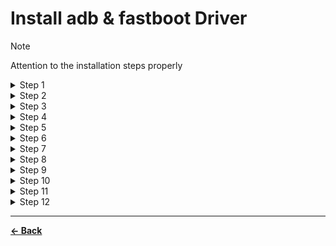 <!--
<details>
  <summary></summary>
  <p align="center">
    <img src="" alt="Picture" width="" height="">
  </p>
</details>
-->

# Install adb & fastboot Driver

> [!NOTE]
> Attention to the installation steps properly

<details>
  <summary>Step 1</summary>
  Download & extract:
  
  - [ADB (Windows)](https://cloud03.faultx.workers.dev/1:/ADB%20Fastboot/adb-setup-1.4.3.zip?a=view)
  - [Mi Unlock Tools](https://cloud03.faultx.workers.dev/1:/Mi%20Unlock/miflash_unlock_en_7.6.727.43.zip?a=view)
  <p align="center">
    <img src="https://github.com/TriHermawan/RedmiNote10Pro/blob/main/assets/adb-fastboot-pict/1.png" alt="Picture" width="" height="">
  </p>
</details>
<details>
  <summary>Step 2</summary>
  
  
  
  Double click ➜ `adb-setup-1.4.3.exe`

  Then press the key ➜ **Y**

  _See the image below_
  <p align="center">
    <img src="https://github.com/TriHermawan/RedmiNote10Pro/blob/main/assets/adb-fastboot-pict/2.png" alt="Picture" width="" height="">
  </p>
</details>
<details>
  <summary>Step 3</summary>
  
  
  
  Make sure ➜ ☑️ _Always trust software from "Gooogle Inc"_ , Then click **"Install"**
  <p align="center">
    <img src="https://github.com/TriHermawan/RedmiNote10Pro/blob/main/assets/adb-fastboot-pict/3.png" alt="Picture" width="" height="">
  </p>
</details>
<details>
  <summary>Step 4</summary>


  Click ➜ **Next**
  <p align="center">
    <img src="https://github.com/TriHermawan/RedmiNote10Pro/blob/main/assets/adb-fastboot-pict/4.png" alt="Picture" width="" height="">
  </p>
</details>
<details>
  <summary>Step 5</summary>

  The message "Ready to use" will appear.

  Click **"Finish"** 
  <p align="center">
    <img src="https://github.com/TriHermawan/RedmiNote10Pro/blob/main/assets/adb-fastboot-pict/5.png" alt="Picture" width="" height="">
  </p>
</details>
<details>
  <summary>Step 6</summary>


  Double click `miflash_unlock.exe`
  <p align="center">
    <img src="https://github.com/TriHermawan/RedmiNote10Pro/blob/main/assets/adb-fastboot-pict/6.png" alt="Picture" width="" height="">
  </p>
</details>
<details>
  <summary>Step 7</summary>
  <p align="center">
    <img src="https://github.com/TriHermawan/RedmiNote10Pro/blob/main/assets/adb-fastboot-pict/7.jpeg" alt="Picture" width="" height="">
  </p>
</details>
<details>
  <summary>Step 8</summary>

  Click the **"Gear"** icon (see the red circle)
  <p align="center">
    <img src="https://github.com/TriHermawan/RedmiNote10Pro/blob/main/assets/adb-fastboot-pict/8.png" alt="Picture" width="" height="">
  </p>
</details>
<details>
  <summary>Step 9</summary>

  
  - Open **Device Manager** (Click the **Start** button (Windows logo) ➜ Type **Device Manager** in the search bar ➜ Click on the **Device Manager** result)
  - Connect your device to the computer via USB cable
  - If Device Manager shows **`⚠︎ Android`** it means the fastboot driver has not been installed correctly
  - Click ➜ **Check** _"Click the button to install drive"_
  <p align="center">
    <img src="https://github.com/TriHermawan/RedmiNote10Pro/blob/main/assets/adb-fastboot-pict/9.png" alt="Picture" width="" height="">
  </p>
</details>
<details>
  <summary>Step 10</summary>

  - If it says **"Connect your device again"**, unplug the USB and reconnect your device to the computer
  - The driver should then install automatically
  <p align="center">
    <img src="https://github.com/TriHermawan/RedmiNote10Pro/blob/main/assets/adb-fastboot-pict/10.png" alt="Picture" width="" height="">
  </p>
</details>
<details>
  <summary>Step 11</summary>

  If the installation is successful, the display will look like the image below.

  Then **Close** `Mi Unlock`.
  <p align="center">
    <img src="https://github.com/TriHermawan/RedmiNote10Pro/blob/main/assets/adb-fastboot-pict/11.png" alt="Picture" width="" height="">
  </p>
</details>
<details>
  <summary>Step 12</summary>


  - Open Terminal / CMD
  - Type the command: `fastboot devices`

If the result looks like this, you're done.
  <p align="center">
    <img src="https://github.com/TriHermawan/RedmiNote10Pro/blob/main/assets/adb-fastboot-pict/12.png" alt="Picture" width="" height="">
  </p>
</details>

---

[**← Back**](https://github.com/TriHermawan/RedmiNote10Pro/tree/main?tab=readme-ov-file#adb--fastboot)
